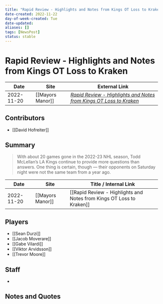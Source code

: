 ```yaml
---
title: "Rapid Review - Highlights and Notes from Kings OT Loss to Kraken"
date-created: 2022-11-22
day-of-week-created: Tue
date-updated: 
aliases: []
tags: [NewsPost]
status: stable
---
```


# Rapid Review - Highlights and Notes from Kings OT Loss to Kraken

| Date       | Site             | External Link                                                                                                                                                         |
| ---------- | ---------------- | --------------------------------------------------------------------------------------------------------------------------------------------------------------------- |
| 2022-11-20 | [[Mayors Manor]] | [*Rapid Review - Highlights and Notes from Kings OT Loss to Kraken*](https://mayorsmanor.com/2022/11/rapid-review-highlights-and-notes-from-kings-ot-loss-to-kraken/) |

## Contributors
- [[David Hofreiter]]

## Summary
> With about 20 games gone in the 2022-23 NHL season, Todd McLellan’s LA Kings continue to provide more questions than answers. One thing is certain, though — their opponents on Saturday night were not the same team from a year ago.

| Date       | Site             | Title / Internal Link                                                |
| ---------- | ---------------- | -------------------------------------------------------------------- |
| 2022-11-20 | [[Mayors Manor]] | [[Rapid Review - Highlights and Notes from Kings OT Loss to Kraken]] |

## Players
- [[Sean Durzi]]
- [[Jacob Moverare]]
- [[Gabe Vilardi]]
- [[Viktor Arvidsson]]
- [[Trevor Moore]]

## Staff
- 

## Notes and Quotes
> 

